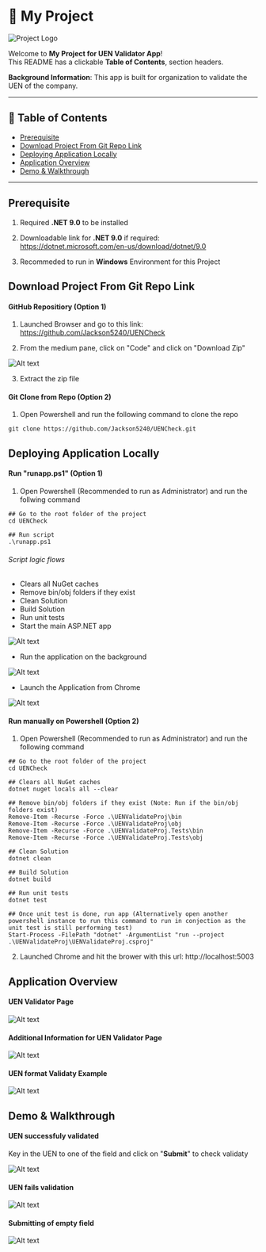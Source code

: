 # 🚀 My Project

![Project Logo](images/logo_checked.png)

Welcome to **My Project for UEN Validator App**!  
This README has a clickable **Table of Contents**, section headers. 

**Background Information**: This app is built for organization to validate the UEN of the company. 

---

## 📑 Table of Contents
- [Prerequisite](#prerequisite)
- [Download Project From Git Repo Link](#download-project-from-git-repo-link)
- [Deploying Application Locally](#deploying-application-locally)
- [Application Overview](#application-overview)
- [Demo & Walkthrough](#demo--walkthrough)

---

## Prerequisite

1) Required **.NET 9.0** to be installed

2) Downloadable link for **.NET 9.0** if required: https://dotnet.microsoft.com/en-us/download/dotnet/9.0

3) Recommeded to run in **Windows** Environment for this Project

## Download Project From Git Repo Link

#### GitHub Repositiory (Option 1)

1) Launched Browser and go to this link: https://github.com/Jackson5240/UENCheck

2) From the medium pane, click on "Code" and click on "Download Zip"

![Alt text](images/github_pull_proj.png)

3) Extract the zip file

#### Git Clone from Repo (Option 2)

1) Open Powershell and run the following command to clone the repo

```
git clone https://github.com/Jackson5240/UENCheck.git
```

## Deploying Application Locally

#### Run "runapp.ps1" (Option 1)

1) Open Powershell (Recommended to run as Administrator) and run the follwing command

```
## Go to the root folder of the project
cd UENCheck

## Run script
.\runapp.ps1
```
###### Script logic flows
 - Clears all NuGet caches
 - Remove bin/obj folders if they exist
 - Clean Solution
 - Build Solution
 - Run unit tests
 - Start the main ASP.NET app

![Alt text](images/run_unit_test.png)

 - Run the application on the background

![Alt text](images/run_app_background.png)

 - Launch the Application from Chrome

![Alt text](images/app_launched_in_chrome.png)

#### Run manually on Powershell (Option 2)

1) Open Powershell (Recommended to run as Administrator) and run the following command

```
## Go to the root folder of the project
cd UENCheck

## Clears all NuGet caches
dotnet nuget locals all --clear

## Remove bin/obj folders if they exist (Note: Run if the bin/obj folders exist)
Remove-Item -Recurse -Force .\UENValidateProj\bin
Remove-Item -Recurse -Force .\UENValidateProj\obj
Remove-Item -Recurse -Force .\UENValidateProj.Tests\bin
Remove-Item -Recurse -Force .\UENValidateProj.Tests\obj

## Clean Solution
dotnet clean

## Build Solution
dotnet build

## Run unit tests
dotnet test

## Once unit test is done, run app (Alternatively open another powershell instance to run this command to run in conjection as the unit test is still performing test)
Start-Process -FilePath "dotnet" -ArgumentList "run --project .\UENValidateProj\UENValidateProj.csproj"
```

2) Launched Chrome and hit the brower with this url: http://localhost:5003

## Application Overview

#### UEN Validator Page

![Alt text](images/app_launched_in_chrome.png)

#### Additional Information for UEN Validator Page

![Alt text](images/about_uen_validator.png)

#### UEN format Validaty Example

![Alt text](images/understand_uen_format.png)

## Demo & Walkthrough

#### UEN successfuly validated
Key in the UEN to one of the field and click on "**Submit**" to check validaty

![Alt text](images/uen_validated_pass.png)

#### UEN fails validation

![Alt text](images/uen_validate_fail.png)

#### Submitting of empty field

![Alt text](images/validate_empty_field.png)

